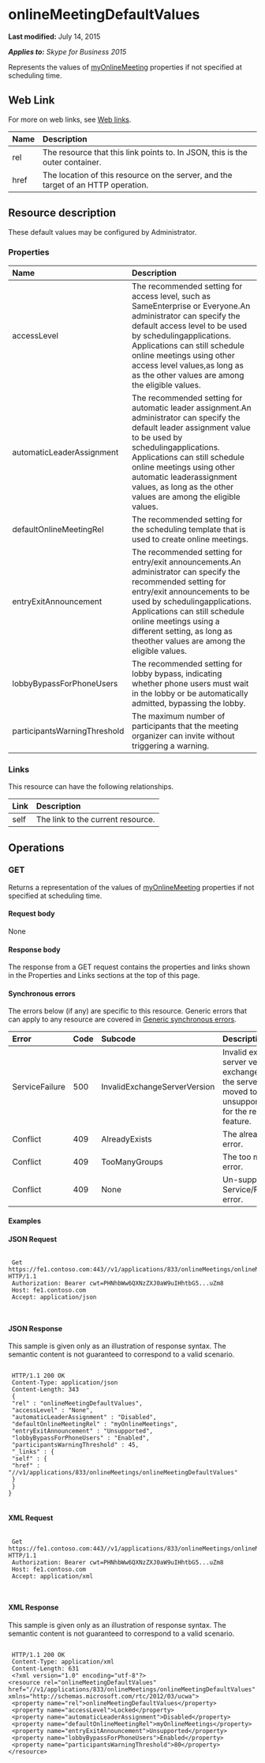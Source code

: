 
# onlineMeetingDefaultValues 

 **Last modified:** July 14, 2015

 _**Applies to:** Skype for Business 2015_

 
Represents the values of [myOnlineMeeting](myOnlineMeeting_ref.md) properties if not specified at scheduling time.

## Web Link
<a name="sectionSection0"> </a>

For more on web links, see [Web links](WebLinks.md).



|**Name**|**Description**|
|:-----|:-----|
|rel|The resource that this link points to. In JSON, this is the outer container.|
|href|The location of this resource on the server, and the target of an HTTP operation.|

## Resource description
<a name="sectionSection1"> </a>

These default values may be configured by Administrator. 


### Properties





|**Name**|**Description**|
|:-----|:-----|
|accessLevel|The recommended setting for access level, such as SameEnterprise or Everyone.An administrator can specify the default access level to be used by schedulingapplications. Applications can still schedule online meetings using other access level values,as long as as the other values are among the eligible values.|
|automaticLeaderAssignment|The recommended setting for automatic leader assignment.An administrator can specify the default leader assignment value to be used by schedulingapplications. Applications can still schedule online meetings using other automatic leaderassignment values, as long as the other values are among the eligible values.|
|defaultOnlineMeetingRel|The recommended setting for the scheduling template that is used to create online meetings.|
|entryExitAnnouncement|The recommended setting for entry/exit announcements.An administrator can specify the recommended setting for entry/exit announcements to be used by schedulingapplications. Applications can still schedule online meetings using a different setting, as long as theother values are among the eligible values.|
|lobbyBypassForPhoneUsers|The recommended setting for lobby bypass, indicating whether phone users must wait in the lobby or be automatically admitted, bypassing the lobby.|
|participantsWarningThreshold|The maximum number of participants that the meeting organizer can invite without triggering a warning.|

### Links

This resource can have the following relationships.



|**Link**|**Description**|
|:-----|:-----|
|self|The link to the current resource.|

## Operations
<a name="sectionSection2"> </a>




### GET

Returns a representation of the values of [myOnlineMeeting](myOnlineMeeting_ref.md) properties if not specified at scheduling time.


#### Request body

None


#### Response body

The response from a GET request contains the properties and links shown in the Properties and Links sections at the top of this page.


#### Synchronous errors

The errors below (if any) are specific to this resource. Generic errors that can apply to any resource are covered in [Generic synchronous errors](GenericSynchronousErrors.md).



|**Error**|**Code**|**Subcode**|**Description**|
|:-----|:-----|:-----|:-----|
|ServiceFailure|500|InvalidExchangeServerVersion|Invalid exchange server version.The exchange mailbox of the server might have moved to an unsupported version for the required feature.|
|Conflict|409|AlreadyExists|The already exists error.|
|Conflict|409|TooManyGroups|The too many groups error.|
|Conflict|409|None|Un-supported Service/Resource/API error.|

#### Examples




#### JSON Request


```

 Get https://fe1.contoso.com:443//v1/applications/833/onlineMeetings/onlineMeetingDefaultValues HTTP/1.1
 Authorization: Bearer cwt=PHNhbWw6QXNzZXJ0aW9uIHhtbG5...uZm8
 Host: fe1.contoso.com
 Accept: application/json
 
									
```


#### JSON Response

This sample is given only as an illustration of response syntax. The semantic content is not guaranteed to correspond to a valid scenario.


```

 HTTP/1.1 200 OK
 Content-Type: application/json
 Content-Length: 343
 {
 "rel" : "onlineMeetingDefaultValues",
 "accessLevel" : "None",
 "automaticLeaderAssignment" : "Disabled",
 "defaultOnlineMeetingRel" : "myOnlineMeetings",
 "entryExitAnnouncement" : "Unsupported",
 "lobbyBypassForPhoneUsers" : "Enabled",
 "participantsWarningThreshold" : 45,
 "_links" : {
 "self" : {
 "href" : "//v1/applications/833/onlineMeetings/onlineMeetingDefaultValues"
 }
 }
}
									
```


#### XML Request


```

 Get https://fe1.contoso.com:443//v1/applications/833/onlineMeetings/onlineMeetingDefaultValues HTTP/1.1
 Authorization: Bearer cwt=PHNhbWw6QXNzZXJ0aW9uIHhtbG5...uZm8
 Host: fe1.contoso.com
 Accept: application/xml
 
									
```


#### XML Response

This sample is given only as an illustration of response syntax. The semantic content is not guaranteed to correspond to a valid scenario.


```

 HTTP/1.1 200 OK
 Content-Type: application/xml
 Content-Length: 631
 <?xml version="1.0" encoding="utf-8"?>
<resource rel="onlineMeetingDefaultValues" href="//v1/applications/833/onlineMeetings/onlineMeetingDefaultValues" xmlns="http://schemas.microsoft.com/rtc/2012/03/ucwa">
 <property name="rel">onlineMeetingDefaultValues</property>
 <property name="accessLevel">Locked</property>
 <property name="automaticLeaderAssignment">Disabled</property>
 <property name="defaultOnlineMeetingRel">myOnlineMeetings</property>
 <property name="entryExitAnnouncement">Unsupported</property>
 <property name="lobbyBypassForPhoneUsers">Enabled</property>
 <property name="participantsWarningThreshold">80</property>
</resource>
									
```

